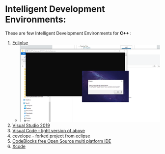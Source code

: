 # Intelligent Development Environments:

These are few Intelligent Development Environments for <b>C++</b> :
1. [Ecliplse](./Setting_up_Eclipse_for_CC++.odt)
   + ![Update eclipse.ini parameter "-vm" as "C:\..~..jre\bin"](./images/Eclipse_When_Launching_Not_Finding_Correct_JavaHome.PNG?raw=true "Title")
2. [Visual Studio 2019]()
3. [Visual Code - light version of above]()
4. [cevelope - forked project from eclipse]()
5. [CodeBlocks free Open Source multi platform IDE]()
6. [Xcode]()

